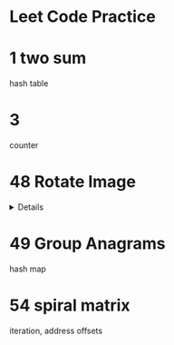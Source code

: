 # Leet Code Practice
# 1 two sum
hash table
# 3
counter
# 48 Rotate Image
<details>

Start from the outer layer, rotate each layer, until you reach the core.  
![alt](./assets/48.jpg)
</details>

# 49 Group Anagrams
hash map
# 54 spiral matrix
iteration, address offsets